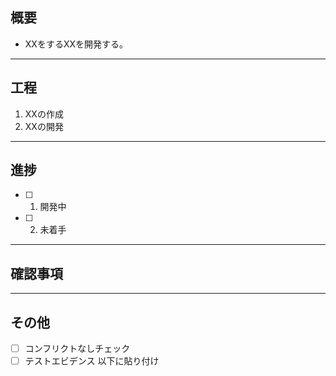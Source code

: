 ## 概要

- XXをするXXを開発する。

---

## 工程

1. XXの作成
2. XXの開発

---

## 進捗

- [ ] 1. 開発中
- [ ] 2. 未着手

---

## 確認事項

---

## その他

- [ ] コンフリクトなしチェック
- [ ] テストエビデンス 以下に貼り付け

